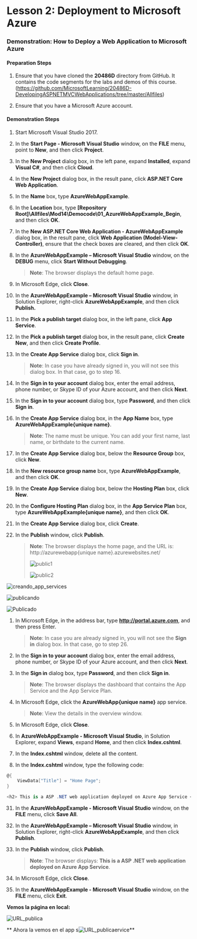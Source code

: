 # Lesson 2: Deployment to Microsoft Azure

### Demonstration: How to Deploy a Web Application to Microsoft Azure

#### Preparation Steps 

1. Ensure that you have cloned the **20486D** directory from GitHub. It contains the code segments for the labs and demos of this course. (https://github.com/MicrosoftLearning/20486D-DevelopingASPNETMVCWebApplications/tree/master/Allfiles)

2. Ensure that you have a Microsoft Azure account.

#### Demonstration Steps 

1. Start Microsoft Visual Studio 2017.

2. In the **Start Page - Microsoft Visual Studio** window, on the **FILE** menu, point to **New**, and then click **Project**.

3. In the **New Project** dialog box, in the left pane, expand **Installed**, expand **Visual C#**, and then click **Cloud**.

4. In the **New Project** dialog box, in the result pane, click **ASP.NET Core Web Application**.

5. In the **Name** box, type **AzureWebAppExample**.

6. In the **Location** box, type **[Repository Root]\Allfiles\Mod14\Democode\01_AzureWebAppExample_Begin**, and then click **OK**.

7. In the **New ASP.NET Core Web Application - AzureWebAppExample** dialog box, in the result pane, click **Web Application (Model-View-Controller)**, ensure that the check boxes are cleared, and then click **OK**.

8. In the **AzureWebAppExample – Microsoft Visual Studio** window, on the **DEBUG** menu, click **Start Without Debugging**. 

   >**Note**: The browser displays the default home page.

9. In Microsoft Edge, click **Close**.

10. In the **AzureWebAppExample – Microsoft Visual Studio** window, in Solution Explorer, right-click **AzureWebAppExample**, and then click **Publish.**

11. In the **Pick a publish target** dialog box, in the left pane, click **App Service**.

12. In the **Pick a publish target** dialog box, in the result pane, click **Create New**, and then click **Create Profile**.

13. In the **Create App Service** dialog box, click **Sign in**.

    >**Note**: In case you have already signed in, you will not see this dialog box. In that case, go to step 16.

14. In the **Sign in to your account** dialog box, enter the email address, phone number, or Skype ID of your Azure account, and then click **Next**. 

15. In the **Sign in to your account** dialog box, type **Password**, and then click **Sign in**.

16. In the **Create App Service** dialog box, in the **App Name** box, type  **AzureWebAppExample{unique name}**.  

    >**Note**: The name must be unique. You can add your first name, last name, or birthdate to the current name.

17. In the **Create App Service** dialog box, below the **Resource Group** box, click **New**. 

18. In the **New resource group name** box, type **AzureWebAppExample**, and then click **OK**.

19. In the **Create App Service** dialog box, below the **Hosting Plan** box, click **New**. 

20. In the **Configure Hosting Plan** dialog box, in the **App Service Plan** box, type **AzureWebAppExample{unique name}**, and then click **OK**. 

21. In the **Create App Service** dialog box, click **Create**.

22. In the **Publish** window, click **Publish**.

    >**Note**: The browser displays the home page, and the URL is: http://azurewebapp{unique name}.azurewebsites.net/
    >
    >![public1](img/public1.PNG)
    >
    >![public2](img/Local.PNG)


![creando_app_services](img/creando_app_services.PNG)

![publicando](img/publicando.PNG)





![Publicado](img/Publicado.PNG)



1. In Microsoft Edge, in the address bar, type **http://portal.azure.com**, and then press Enter.

   >**Note**: In case you are already signed in, you will not see the **Sign in** dialog box. In that case, go to step 26.

2. In the **Sign in to your account** dialog box, enter the email address, phone number, or Skype ID of your Azure account, and then click **Next**. 

3. In the **Sign in** dialog box, type **Password**, and then click **Sign in**. 

   >**Note**: The browser displays the dashboard that contains the App Service and the App Service Plan.

   

4. In Microsoft Edge, click the **AzureWebApp{unique name}** app service.

   >**Note**: View the details in the overview window.

5. In Microsoft Edge, click **Close**.

6. In **AzureWebAppExample - Microsoft Visual Studio**, in Solution Explorer, expand **Views**, expand **Home**, and then click **Index.cshtml**.

7. In the **Index.cshtml** window, delete all the content.

8. In the **Index.cshtml** window, type the following code:

```cs
@{
    ViewData["Title"] = "Home Page";
}

<h2> This is a ASP .NET web application deployed on Azure App Service </h2>
```

31. In the **AzureWebAppExample - Microsoft Visual Studio** window, on the **FILE** menu, click **Save All**.

32. In the **AzureWebAppExample – Microsoft Visual Studio** window, in Solution Explorer, right-click **AzureWebAppExample**, and then click **Publish**.

33. In the **Publish** window, click **Publish**.

    >**Note**: The browser displays:  **This is a ASP .NET web application deployed on Azure App Service**. 

34. In Microsoft Edge, click **Close**.

35. In the **AzureWebAppExample - Microsoft Visual Studio** window, on the **FILE** menu, click **Exit**.





**Vemos la página en local:**

![URL_publica](img/URL_publica.PNG)

** Ahora la vemos en el app s![URL_publica](img/URL_publica.PNG)ervice**



